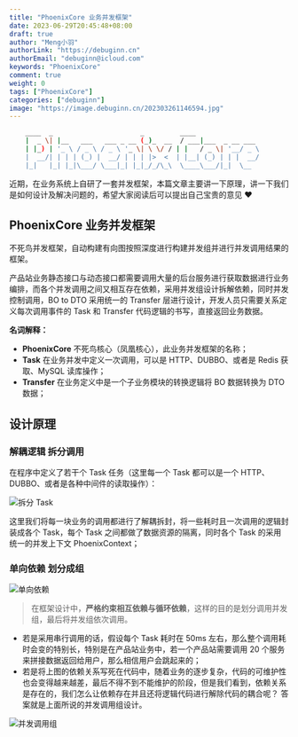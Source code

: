 ```yaml
---
title: "PhoenixCore 业务并发框架"
date: 2023-06-29T20:45:48+08:00
draft: true
author: "Meng小羽"
authorLink: "https://debuginn.cn"
authorEmail: "debuginn@icloud.com"
keywords: "PhoenixCore"
comment: true
weight: 0
tags: ["PhoenixCore"]
categories: ["debuginn"]
image: "https://image.debuginn.cn/202303261146594.jpg"
---
```


```bash
	____  _                      _         ____
	|  _ \| |__   ___   ___ _ __ (_)_  __  / ___|___  _ __ ___
	| |_) | '_ \ / _ \ / _ \ '_ \| \ \/ / | |   / _ \| '__/ _ \
	|  __/| | | | (_) |  __/ | | | |>  <  | |__| (_) | | |  __/
	|_|   |_| |_|\___/ \___|_| |_|_/_/\_\  \____\___/|_|  \__
```

近期，在业务系统上自研了一套并发框架，本篇文章主要讲一下原理，讲一下我们是如何设计及解决问题的，希望大家阅读后可以提出自己宝贵的意见 ♥️

## PhoenixCore 业务并发框架

不死鸟并发框架，自动构建有向图按照深度进行构建并发组并进行并发调用结果的框架。

产品站业务静态接口与动态接口都需要调用大量的后台服务进行获取数据进行业务编排，而各个并发调用之间又相互存在依赖，采用并发组设计拆解依赖，同时并发控制调用，BO
to DTO 采用统一的 Transfer 层进行设计，开发人员只需要关系定义每次调用事件的 Task 和 Transfer 代码逻辑的书写，直接返回业务数据。

**名词解释：**

- **PhoenixCore** 不死鸟核心（凤凰核心），此业务并发框架的名称；
- **Task** 在业务并发中定义一次调用，可以是 HTTP、DUBBO、或者是 Redis 获取、MySQL 读库操作；
- **Transfer** 在业务定义中是一个子业务模块的转换逻辑将 BO 数据转换为 DTO 数据；

## 设计原理

### 解耦逻辑 拆分调用

在程序中定义了若干个 Task 任务（这里每一个 Task 都可以是一个 HTTP、DUBBO、或者是各种中间件的读取操作）：

![拆分 Task](https://image.debuginn.cn/202306292003014.png)

这里我们将每一块业务的调用都进行了解耦拆封，将一些耗时且一次调用的逻辑封装成各个 Task，每个 Task 之间都做了数据资源的隔离，同时各个 Task 的采用统一的并发上下文 PhoenixContext；

### 单向依赖 划分成组

![单向依赖](https://image.debuginn.cn/202306292007655.png)

> 在框架设计中，**严格约束相互依赖与循环依赖**，这样的目的是划分调用并发组，最后将并发组依次调用。

- 若是采用串行调用的话，假设每个 Task 耗时在 50ms 左右，那么整个调用耗时会变的特别长，特别是在产品站业务中，若一个产品站需要调用 20 个服务来拼接数据返回给用户，那么相信用户会跳起来的；
- 若是将上图的依赖关系写死在代码中，随着业务的逐步复杂，代码的可维护性也会变得越来越差，最后不得不到不能维护的阶段，但是我们看到，依赖关系是存在的，我们怎么让依赖存在并且还将逻辑代码进行解除代码的耦合呢？ 答案就是上面所说的并发调用组设计。

![并发调用组](https://image.debuginn.cn/202306292017666.png)


